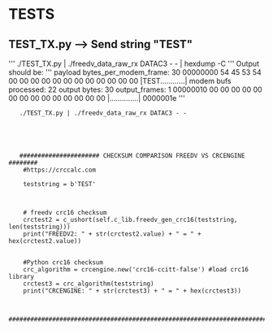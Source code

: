# TESTS


## TEST_TX.py --> Send string "TEST"
'''
./TEST_TX.py | ./freedv_data_raw_rx DATAC3 - - | hexdump -C
'''
Output should be:
'''
payload bytes_per_modem_frame: 30
00000000  54 45 53 54 00 00 00 00  00 00 00 00 00 00 00 00  |TEST............|
modem bufs processed: 22  output bytes: 30 output_frames: 1 
00000010  00 00 00 00 00 00 00 00  00 00 00 00 00 00        |..............|
0000001e
'''
       
       
       
       
       
       ./TEST_TX.py | ./freedv_data_raw_rx DATAC3 - -
       
       
       
       
       
       ###################### CHECKSUM COMPARISON FREEDV VS CRCENGINE ########
        #https://crccalc.com
        
        teststring = b'TEST'
        

     
        # freedv crc16 checksum
        crctest2 = c_ushort(self.c_lib.freedv_gen_crc16(teststring, len(teststring)))
        print("FREEDV2: " + str(crctest2.value) + " = " + hex(crctest2.value))      
        
      
        #Python crc16 checksum
        crc_algorithm = crcengine.new('crc16-ccitt-false') #load crc16 library 
        crctest3 = crc_algorithm(teststring)
        print("CRCENGINE: " + str(crctest3) + " = " + hex(crctest3))
        
        
        #######################################################################
